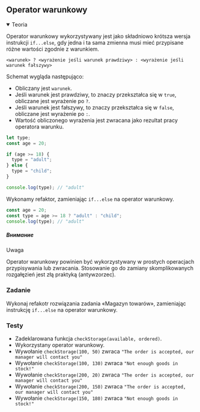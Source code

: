## Operator warunkowy

<details open>
  <summary>Teoria</summary> 

Operator warunkowy wykorzystywany jest jako składniowo krótsza wersja instrukcji `if...else`, gdy jedna i ta sama zmienna musi mieć przypisane różne wartości zgodnie z warunkiem.

```shell
<warunek> ? <wyrażenie jeśli warunek prawdziwy> : <wyrażenie jeśli warunek fałszywy>
```

Schemat wygląda następująco:

- Obliczany jest `warunek`.
- Jeśli warunek jest prawdziwy, to znaczy przekształca się w `true`, obliczane jest wyrażenie po `?`.
- Jeśli warunek jest fałszywy, to znaczy przekształca się w `false`, obliczane jest wyrażenie po `:`.
- Wartość obliczonego wyrażenia jest zwracana jako rezultat pracy operatora warunku.

```js
let type;
const age = 20;

if (age >= 18) {
  type = "adult";
} else {
  type = "child";
}

console.log(type); // "adult"
```

Wykonamy refaktor, zamieniając `if...else` na operator warunkowy.

```js
const age = 20;
const type = age >= 18 ? "adult" : "child";
console.log(type); // "adult"
```

<div class="attention">
  <h5>Внимание</h5> Uwaga
  <p>Operator warunkowy powinien być wykorzystywany w prostych operacjach przypisywania lub zwracania. Stosowanie go do zamiany skomplikowanych rozgałęzień jest złą praktyką (antywzorzec).</p>
</div>

</details>

<h3 class="task">Zadanie</h3> 

Wykonaj refakotr rozwiązania zadania «Magazyn towarów», zamieniając instrukcję `if...else` na operator warunkowy.

<h3 class="test">Testy</h3> 

- Zadeklarowana funkcja `checkStorage(available, ordered)`.
- Wykorzystany operator warunkowy.
- Wywołanie `checkStorage(100, 50)` zwraca `"The order is accepted, our manager will contact you"`  
- Wywołanie `checkStorage(100, 130)` zwraca `"Not enough goods in stock!"`
- Wywołanie `checkStorage(200, 20)` zwraca `"The order is accepted, our manager will contact you"`
- Wywołanie `checkStorage(200, 150)` zwraca `"The order is accepted, our manager will contact you"`
- Wywołanie `checkStorage(150, 180)` zwraca `"Not enough goods in stock!"`